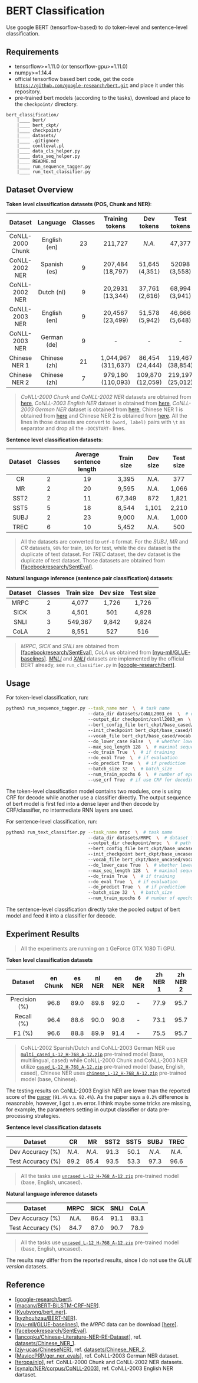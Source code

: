 # BERT Classification

Use google BERT (tensorflow-based) to do token-level and sentence-level classification.

## Requirements
- tensorflow>=1.11.0 (or tensorflow-gpu>=1.11.0)
- numpy>=1.14.4
- official tensorflow based bert code, get the code [`https://github.com/google-research/bert.git`](
https://github.com/google-research/bert.git) and place it under this repository.
- pre-trained bert models (according to the tasks), download and place to the `checkpoint/` directory.

```
bert_classification/
    |____ bert/
    |____ bert_ckpt/
    |____ checkpoint/
    |____ datasets/
    |____ .gitignore
    |____ conlleval.pl
    |____ data_cls_helper.py
    |____ data_seq_helper.py
    |____ README.md
    |____ run_sequence_tagger.py
    |____ run_text_classifier.py
```

## Dataset Overview

**Token level classification datasets (POS, Chunk and NER)**:

Dataset | Language | Classes | Training tokens | Dev tokens | Test tokens
:---: | :---: | :---: | :---: | :---: | :---:
CoNLL-2000 Chunk | English (en) | 23 | 211,727 | _N.A._ | 47,377
CoNLL-2002 NER | Spanish (es) | 9 | 207,484 (18,797) | 51,645 (4,351) | 52098 (3,558)
CoNLL-2002 NER | Dutch (nl) | 9 | 20,2931 (13,344) | 37,761 (2,616) | 68,994 (3,941)
CoNLL-2003 NER | English (en) | 9 | 20,4567 (23,499) | 51,578 (5,942) | 46,666 (5,648)
CoNLL-2003 NER | German (de) | 9 | - | - | -
Chinese NER 1 | Chinese (zh) | 21 | 1,044,967 (311,637) | 86,454 (24,444) | 119,467 (38,854)
Chinese NER 2 | Chinese (zh) | 7 | 979,180 (110,093) | 109,870 (12,059) | 219,197 (25,012)

> _CoNLL-2000 Chunk_ and _CoNLL-2002 NER_ datasets are obtained from [here](
https://github.com/teropa/nlp/tree/master/resources/corpora), _CoNLL-2003 English NER_ dataset is obtained from 
[here](https://github.com/synalp/NER/tree/master/corpus/CoNLL-2003), _CoNLL-2003 German NER_ dataset is obtained from 
[here](https://github.com/MaviccPRP/ger_ner_evals), Chinese NER 1 is obtained from [here](
https://github.com/lancopku/Chinese-Literature-NER-RE-Dataset) and Chinese NER 2 is obtained from [here](
https://github.com/zjy-ucas/ChineseNER). All the lines in those datasets are convert to `(word, label)` pairs with `\t` 
as separator and drop all the `-DOCSTART-` lines.

**Sentence level classification datasets**:

Dataset | Classes | Average sentence length | Train size | Dev size | Test size
:---: | :---: | :---: | :---: | :---: | :---:
CR | 2 | 19 | 3,395 | _N.A._ | 377
MR | 2 | 20 | 9,595 | _N.A._ | 1,066
SST2 | 2 | 11 | 67,349 | 872 | 1,821
SST5 | 5 | 18 | 8,544 | 1,101 | 2,210
SUBJ | 2 | 23 | 9,000 | _N.A._ | 1,000
TREC | 6 | 10 | 5,452 | _N.A._ | 500

> All the datasets are converted to `utf-8` format. For the _SUBJ_, _MR_ and _CR_ datasets, `90%` for train, `10%` 
for test, while the dev dataset is the duplicate of test dataset. For _TREC_ dataset, the dev dataset is the duplicate 
of test dataset. Those datasets are obtained from [[facebookresearch/SentEval]](
https://github.com/facebookresearch/SentEval).

**Natural language inference (sentence pair classification) datasets**:

Dataset | Classes | Train size | Dev size | Test size
:---: | :---: | :---: | :---: | :---:
MRPC | 2 | 4,077 | 1,726 | 1,726
SICK | 3 | 4,501 | 501 | 4,928
SNLI | 3 | 549,367 | 9,842 | 9,824
CoLA | 2 | 8,551 | 527 | 516

> _MRPC_, _SICK_ and _SNLI_ are obtained from [[facebookresearch/SentEval]](
https://github.com/facebookresearch/SentEval), _CoLA_ us obtained from [[nyu-mll/GLUE-baselines]](
https://github.com/nyu-mll/GLUE-baselines). [_MNLI_](https://www.nyu.edu/projects/bowman/multinli/) and [_XNLI_](
https://www.nyu.edu/projects/bowman/xnli/) datasets are implemented by the official BERT already, see 
`run_classifier.py` in [[google-research/bert]](https://github.com/google-research/bert).

## Usage
For token-level classification, run:
```bash
python3 run_sequence_tagger.py --task_name ner  \  # task name
                               --data_dir datasets/CoNLL2003_en  \  # dataset folder
                               --output_dir checkpoint/conll2003_en  \  # path to save outputs and trained params
                               --bert_config_file bert_ckpt/base_cased/bert_config.json  \  # pre-trained BERT configs
                               --init_checkpoint bert_ckpt/base_cased/bert_model.ckpt  \  # pre-trained BERT params
                               --vocab_file bert_ckpt/base_cased/vocab.txt  \  # BERT vocab file
                               --do_lower_case False  \  # whether lowercase the input tokens
                               --max_seq_length 128  \  # maximal sequence allowed
                               --do_train True  \  # if training
                               --do_eval True  \  # if evaluation
                               --do_predict True  \  # if prediction
                               --batch_size 32  \  # batch_size
                               --num_train_epochs 6  \  # number of epochs
                               --use_crf True  # if use CRF for decoding
```

The token-level classification model contains two modules, one is using CRF for decode while another use a classifier 
directly. The output sequence of bert model is first fed into a dense layer and then decode by CRF/classifier, no 
intermediate RNN layers are used.

For sentence-level classification, run:
```bash
python3 run_text_classifier.py --task_name mrpc  \  # task name
                               --data_dir datasets/MRPC  \  # dataset folder
                               --output_dir checkpoint/mrpc  \  # path to save outputs and trained params
                               --bert_config_file bert_ckpt/base_uncased/bert_config.json  \  # pre-trained BERT configs
                               --init_checkpoint bert_ckpt/base_uncased/bert_model.ckpt  \  # pre-trained BERT params
                               --vocab_file bert_ckpt/base_uncased/vocab.txt  \  # BERT vocab file
                               --do_lower_case True  \  # whether lowercase the input tokens
                               --max_seq_length 128  \  # maximal sequence allowed
                               --do_train True  \  # if training
                               --do_eval True  \  # if evaluation
                               --do_predict True  \  # if prediction
                               --batch_size 32  \  # batch_size
                               --num_train_epochs 6  # number of epochs
```

The sentence-level classification directly take the pooled output of bert model and feed it into a classifier for 
decode.

## Experiment Results

> All the experiments are running on `1` GeForce GTX 1080 Ti GPU.

**Token level classification datasets**

Dataset | en Chunk | es NER | nl NER | en NER | de NER | zh NER 1 | zh NER 2
:---: | :---: | :---: | :---: | :---: | :---: | :---: | :---:
Precision (%) | 96.8 | 89.0 | 89.8 | 92.0 | - | 77.9 | 95.7
Recall (%) | 96.4 | 88.6 | 90.0 | 90.8 | - | 73.1 | 95.7
F1 (%) | 96.6 | 88.8 | 89.9 | 91.4 | - | 75.5 | 95.7

> CoNLL-2002 Spanish/Dutch and CoNLL-2003 German NER use [`multi_cased_L-12_H-768_A-12.zip`](
https://storage.googleapis.com/bert_models/2018_11_23/multi_cased_L-12_H-768_A-12.zip) pre-trained model (base, 
multilingual, cased)  while CoNLL-2000 Chunk and CoNLL-2003 NER utilize [`cased_L-12_H-768_A-12.zip`](
https://storage.googleapis.com/bert_models/2018_10_18/cased_L-12_H-768_A-12.zip) pre-trained model (base, English, 
cased), Chinese NER uses [`chinese_L-12_H-768_A-12.zip`](
https://storage.googleapis.com/bert_models/2018_11_03/chinese_L-12_H-768_A-12.zip) pre-trained model (base, Chinese).

The testing results on CoNLL-2003 English NER are lower than the reported score of the [paper](
https://arxiv.org/pdf/1810.04805.pdf) (`91.4%` v.s. `92.4%`). As the paper says a `0.2%` difference is reasonable, 
however, I got `1.0%` error. I think maybe some tricks are missing, for example, the parameters setting in 
output classifier or data pre-processing strategies.

**Sentence level classification datasets**

Dataset | CR | MR | SST2 | SST5 | SUBJ | TREC
:---: | :---: | :---: | :---: | :---: | :---: | :---:
Dev Accuracy (%) | _N.A._ | _N.A._ | 91.3 | 50.1 | _N.A._ | _N.A._
Test Accuracy (%) | 89.2 | 85.4 | 93.5 | 53.3 | 97.3 | 96.6

> All the tasks use [`uncased_L-12_H-768_A-12.zip`](
https://storage.googleapis.com/bert_models/2018_10_18/uncased_L-12_H-768_A-12.zip) pre-trained model (base, English, 
uncased).

**Natural language inference datasets**

Dataset | MRPC | SICK | SNLI | CoLA
:---: | :---: | :---: | :---: | :---:
Dev Accuracy (%) | _N.A._ | 86.4 | 91.1 | 83.1
Test Accuracy (%) | 84.7 | 87.0 | 90.7 | 78.9

> All the tasks use [`uncased_L-12_H-768_A-12.zip`](
https://storage.googleapis.com/bert_models/2018_10_18/uncased_L-12_H-768_A-12.zip) pre-trained model (base, English, 
uncased). 

The results may differ from the reported results, since I do not use the _GLUE version_ datasets.

## Reference
- [[google-research/bert]](https://github.com/google-research/bert).
- [[macanv/BERT-BiLSTM-CRF-NER]](https://github.com/macanv/BERT-BiLSTM-CRF-NER).
- [[Kyubyong/bert_ner]](https://github.com/Kyubyong/bert_ner).
- [[kyzhouhzau/BERT-NER]](https://github.com/kyzhouhzau/BERT-NER).
- [[nyu-mll/GLUE-baselines]](https://github.com/nyu-mll/GLUE-baselines), the _MRPC_ data can be download [[here]](
https://github.com/jaisong87/prDetect/tree/master/Preprocess).
- [[facebookresearch/SentEval]](https://github.com/facebookresearch/SentEval).
- [[lancopku/Chinese-Literature-NER-RE-Dataset]](https://github.com/lancopku/Chinese-Literature-NER-RE-Dataset), ref. 
[datasets/Chinese_NER_1](/datasets/Chinese_NER_1).
- [[zjy-ucas/ChineseNER]](https://github.com/zjy-ucas/ChineseNER), ref. [datasets/Chinese_NER_2](/datasets/Chinese_NER_2).
- [[MaviccPRP/ger_ner_evals]](https://github.com/MaviccPRP/ger_ner_evals), ref. CoNLL-2003 German NER dataset.
- [[teropa/nlp]](https://github.com/teropa/nlp), ref. CoNLL-2000 Chunk and CoNLL-2002 NER datasets.
- [[synalp/NER/corpus/CoNLL-2003]](https://github.com/synalp/NER/tree/master/corpus/CoNLL-2003), ref. CoNLL-2003 English 
NER dartaset.

